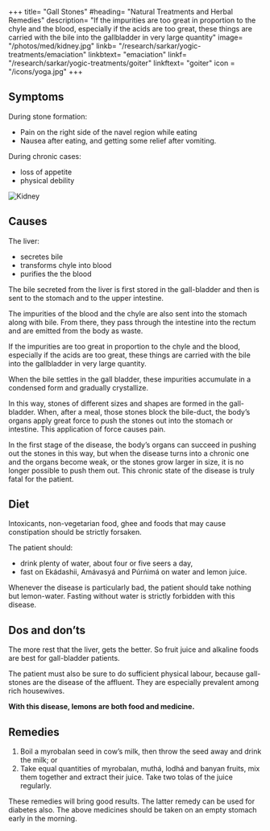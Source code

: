 +++
title= "Gall Stones"
#heading= "Natural Treatments and Herbal Remedies"
description= "If the impurities are too great in proportion to the chyle and the blood, especially if the acids are too great, these things are carried with the bile into the gallbladder in very large quantity"
image= "/photos/med/kidney.jpg"
linkb= "/research/sarkar/yogic-treatments/emaciation"
linkbtext= "emaciation"
linkf= "/research/sarkar/yogic-treatments/goiter"
linkftext= "goiter"
icon = "/icons/yoga.jpg"
+++


## Symptoms

<!-- The Saḿskrta-derived word for gall-stone is “pittáshmarii”, “Ashma” meaning “stone” in Saḿskrta; so the colloquial term is “pittápáthurii” – “páthar” being the colloquial word for “stone.”  -->

During stone formation:
- Pain on the right side of the navel region while eating
- Nausea after eating, and getting some relief after vomiting. 

During chronic cases:
- loss of appetite
- physical debility


![Kidney](/photos/med/kidney.jpg)


## Causes

The liver:
- secretes bile 
- transforms chyle into blood
- purifies the the blood

The bile secreted from the liver is first stored in the gall-bladder and then is sent to the stomach and to the upper intestine. 

The impurities of the blood and the chyle are also sent into the stomach along with bile. From there, they pass through the intestine into the rectum and are emitted from the body as waste. 

If the impurities are too great in proportion to the chyle and the blood, especially if the acids are too great, these things are carried with the bile into the gallbladder in very large quantity. 

When the bile settles in the gall bladder, these impurities accumulate in a condensed form and gradually crystallize. 

In this way, stones of different sizes and shapes are formed in the gall-bladder. When, after a meal, those stones block the bile-duct, the body’s organs apply great force to push the stones out into the stomach or intestine. This application of force causes pain.

In the first stage of the disease, the body’s organs can succeed in pushing out the stones in this way, but when the disease turns into a chronic one and the organs become weak, or the stones grow larger in size, it is no longer possible to push them out. This chronic state of the disease is truly fatal for the patient.

<!-- Treatment:
Morning – Utkśepa Mudrá, Yoga Mudrá, Diirgha Prańáma, Padahastásana, Násápána, Ágneyii Mudrá or Ágneyii Práńáyáma.
Evening – Agnisára Mudrá, Karmásana and Sarváuṋgásana. -->


## Diet

Intoxicants, non-vegetarian food, ghee and foods that may cause constipation should be strictly forsaken. 

The patient should:
- drink plenty of water, about four or five seers a day,
- fast on Ekádashii, Amávasyá and Púrńimá on water and lemon juice. 

Whenever the disease is particularly bad, the patient should take nothing but lemon-water. Fasting without water is strictly forbidden with this disease.


## Dos and don’ts

The more rest that the liver, gets the better. So fruit juice and alkaline foods are best for gall-bladder patients. 

The patient must also be sure to do sufficient physical labour, because gall-stones are the disease of the affluent. They are especially prevalent among rich housewives. 

**With this disease, lemons are both food and medicine.**


## Remedies

1. Boil a myrobalan seed in cow’s milk, then throw the seed away and drink the milk; or
2. Take equal quantities of myrobalan, muthá, lodhá and banyan fruits, mix them together and extract their juice. Take two tolas of the juice regularly.

These remedies will bring good results. The latter remedy can be used for diabetes also. The above medicines should be taken on an empty stomach early in the morning.
